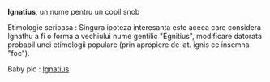 **Ignatius**, un nume pentru un copil snob 

Etimologie serioasa : Singura ipoteza interesanta este aceea care considera Ignathu a fi o forma a vechiului nume gentilic "Egnitius", modificare datorata probabil unei etimologii populare (prin apropiere de lat. ignis ce insemna "foc").

Baby pic : [Ignatius](./imagini/Ignatius.jpg)